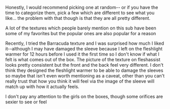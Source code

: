 Honestly, I would recommend picking one at random--
or if you have the time to categorize them, pick a few which are different to see what you like... the problem with that though is that they are all pretty different. 

A lot of the textures which people barely mention on this sub have been some of my favorites but the popular ones are also popular for a reason

Recently, I tried the Barracuda texture and I was surprised how much I liked it--although I may have damaged the sleeve because I left on the fleshlight warmer for 12 hours before I used it the first time so I don't know if what I felt is what comes out of the box. The picture of the texture on fleshassist looks pretty consistent but the front and the back feel very different. I don't think they designed the fleshlight warmer to be able to damage the sleeves so maybe that isn't even worth mentioning as a caveat, other than you can't really trust that how you think it will feel via the image of the sleeve will match up with how it actually feels.

I don't pay any attention to the girls on the boxes, though some orifices are sexier to see or feel
